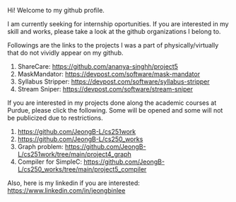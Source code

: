Hi! Welcome to my github profile.

I am currently seeking for internship oportunities. If you are interested in my skill and works, please take a look at the github organizations I belong to.

Followings are the links to the projects I was a part of physically/virtually that do not vividly appear on my github.
1. ShareCare: https://github.com/ananya-singhh/project5
2. MaskMandator: https://devpost.com/software/mask-mandator
3. Syllabus Stripper: https://devpost.com/software/syllabus-stripper
4. Stream Sniper: https://devpost.com/software/stream-sniper

If you are interested in my projects done along the academic courses at Purdue, please click the following. Some will be opened and some will not be publicized due to restrictions.
1. https://github.com/JeongB-L/cs251work
2. https://github.com/JeongB-L/cs250_works
3. Graph problem: https://github.com/JeongB-L/cs251work/tree/main/project4_graph
4. Compiler for SimpleC: https://github.com/JeongB-L/cs250_works/tree/main/project5_compiler

Also, here is my linkedin if you are interested: https://www.linkedin.com/in/jeongbinlee
<!---
JeongB-L/JeongB-L is a ✨ special ✨ repository because its `README.md` (this file) appears on your GitHub profile.
You can click the Preview link to take a look at your changes.
--->
